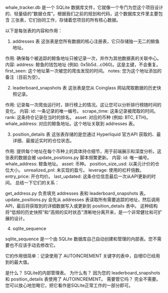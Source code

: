 
whale_tracker.db 是一个 SQLite 数据库文件，它就像一个专门为您这个项目设计的、轻量级的“数据仓库”。根据我们之前的规划和代码，这个数据库文件里主要包含 三张表，它们协同工作，存储着您项目的所有核心数据。

以下是每张表的内容和作用：

1. addresses 表
这张表是您所有数据的核心注册表，它只存储独一无二的鲸鱼地址。

作用: 确保每个被追踪的鲸鱼地址只被记录一次，并作为其他数据表的关联中心。
内容:
address: 鲸鱼的钱包地址 (例如: 0x5b5d...c060)。这是主键，不会重复。
first_seen: 这个地址第一次被您的爬虫发现的时间。
notes: 您为这个地址添加的备注（目前为空）。


2. leaderboard_snapshots 表
这张表是您从 Coinglass 网站爬取数据的历史快照记录。

作用: 记录每一次爬虫运行时，排行榜上的情况。这让您可以分析排行榜随时间的变化。
内容:
id: 一条记录的唯一编号。
scrape_time: 这条记录被爬取的时间。
rank: 这条持仓记录在当时的排名。
asset: 对应的币种 (例如: BTC, ETH)。
whale_address: 对应的鲸鱼地址。这个地址关联到 addresses 表。


3. position_details 表
这张表存储的是您通过 Hyperliquid 官方API 获取的、最详细、最接近实时的仓位状态。

作用: 提供每个地址在每个币种上的具体持仓细节，用于前端展示和深度分析。这张表的数据会被 update_positions.py 脚本频繁更新。
内容:
id: 唯一编号。
whale_address: 鲸鱼地址。
asset: 币种。
position_size_usd: 以美元计价的仓位大小。
unrealized_pnl: 未实现的盈亏。
leverage: 使用的杠杆倍数。
entry_price: 开仓均价。
last_updated: 这条仓位信息最后一次从API更新的时间。
总结一下它们的关系：

get_address.py 负责填充 addresses 表和 leaderboard_snapshots 表。
update_positions.py 会先从 addresses 表读取所有需要追踪的地址，然后调用API，最后将获取到的详细数据写入或更新到 position_details 表中。
这种结构将“低频的历史快照”和“高频的实时状态”清晰地分离开来，是一个非常健壮和可扩展的设计。


4. sqlite_sequence

sqlite_sequence 是一个由 SQLite 数据库自己自动创建和管理的内部表。您不需要也不应该手动去修改它。

它的作用很简单：记录使用了 AUTOINCREMENT 关键字的表中，自增ID已经用到的最大值。

是什么？ SQLite的内部管理表。
为什么有？ 因为您的 leaderboard_snapshots 和 position_details 表使用了 AUTOINCREMENT。
需要管它吗？ 完全不需要。您可以放心地忽略它，把它看作是SQLite正常工作的一部分即可。